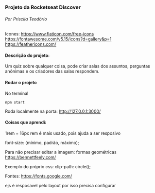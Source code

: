### Projeto da Rocketseat Discover
###### Por Priscila Teodório

 Icones: https://www.flaticon.com/free-icons
 https://fontawesome.com/v5.15/icons?d=gallery&p=1 
 https://feathericons.com/

#### Descrição do projeto:

Um quiz sobre qualquer coisa, pode criar salas dos assuntos, perguntas anônimas e os criadores das salas respondem. 


#### Rodar o projeto

No terminal 

```
npm start
```
Roda localmente na porta: http://127.0.0.1:3000/

#### Coisas que aprendi:

1rem = 16px
rem é mais usado, pois ajuda a ser resposivo

font-size: (mínimo, padrão, máximo);

Para não precisar editar a imagem: formas geométricas
https://bennettfeely.com/ 

Exemplo do próprio css:
clip-path: circle(); 


Fontes:
https://fonts.google.com/


ejs é resposavel pelo layout 
por isso precisa configurar
